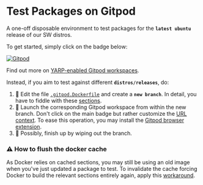 Test Packages on Gitpod
=======================

A one-off disposable environment to test packages for the **`latest ubuntu`** release of our SW distros.

To get started, simply click on the badge below:

[![Gitpod](https://gitpod.io/button/open-in-gitpod.svg)][1]

Find out more on [YARP-enabled Gitpod workspaces][2].

Instead, if you aim to test against different **`distros/releases`**, do:
1. 📝 Edit the file [`.gitpod.Dockerfile`](/.gitpod.Dockerfile) and create a **`new branch`**. In detail, you have to fiddle with these [sections][3].
1. 🚀 Launch the corresponding Gitpod workspace from within the new branch. Don't click on the main badge but rather customize the [URL context][4]. To ease this operation, you may install the [Gitpod browser extension][5].
1. 🧹 Possibly, finish up by wiping out the branch.

### ⚠ How to flush the docker cache
As Docker relies on cached sections, you may still be using an old image when you've just updated a package to test. To invalidate the cache forcing Docker to build the relevant sections entirely again, apply this [workaround][6]. 


[1]: https://gitpod.io/#https://github.com/icub-tech-iit/test-packages-gitpod
[2]: https://github.com/robotology/community/discussions/459
[3]: https://github.com/icub-tech-iit/test-packages-gitpod/blob/master/.gitpod.Dockerfile#L1-L8
[4]: https://www.gitpod.io/docs/context-urls/#branch-context
[5]: https://www.gitpod.io/docs/browser-extension
[6]: https://github.com/icub-tech-iit/test-packages-gitpod/blob/master/.gitpod.Dockerfile#L4-L5
